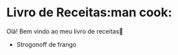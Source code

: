 # Livro de Receitas:man cook:

Olá! Bem vindo ao meu livro de receitas:wave:

 - Strogonoff de frango

